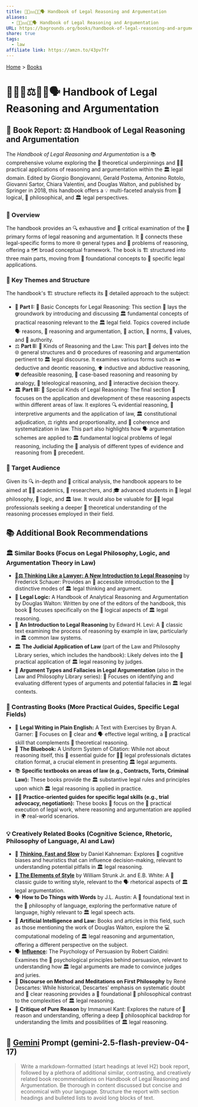 ```yaml
---
title: 👩🏼‍⚖️⚖️💭🧮🗣️ Handbook of Legal Reasoning and Argumentation
aliases:
  - 👩🏼‍⚖️⚖️💭🧮🗣️ Handbook of Legal Reasoning and Argumentation
URL: https://bagrounds.org/books/handbook-of-legal-reasoning-and-argumentation
share: true
tags:
  - law
affiliate link: https://amzn.to/43pv7fr
---
```

[Home](../index.md) > [Books](./index.md)  
# 👩🏼‍⚖️⚖️💭🧮🗣️ Handbook of Legal Reasoning and Argumentation  
## 📖 Book Report: ⚖️ Handbook of Legal Reasoning and Argumentation  
  
The *Handbook of Legal Reasoning and Argumentation* is a 📚 comprehensive volume exploring the 🧠 theoretical underpinnings and 👩‍⚖️ practical applications of reasoning and argumentation within the 🏛️ legal domain. Edited by Giorgio Bongiovanni, Gerald Postema, Antonino Rotolo, Giovanni Sartor, Chiara Valentini, and Douglas Walton, and published by Springer in 2018, this handbook offers a 💡 multi-faceted analysis from 🧠 logical, 📜 philosophical, and 🏛️ legal perspectives.  
  
### 🔎 Overview  
  
The handbook provides an 🔍 exhaustive and 🧐 critical examination of the 🔑 primary forms of legal reasoning and argumentation. It 🔗 connects these legal-specific forms to more 🌐 general types and 🤔 problems of reasoning, offering a 🗺️ broad conceptual framework. The book is 🏗️ structured into three main parts, moving from 🧱 foundational concepts to 💼 specific legal applications.  
  
### 🔑 Key Themes and Structure  
  
The handbook's 🏗️ structure reflects its 📝 detailed approach to the subject:  
  
* 🧱 **Part I:** 🔑 Basic Concepts for Legal Reasoning: This section 🧱 lays the groundwork by introducing and discussing 🏛️ fundamental concepts of practical reasoning relevant to the 🏛️ legal field. Topics covered include 🗣️ reasons, 🧠 reasoning and argumentation, 🏃 action, 📜 norms, 💎 values, and 👑 authority.  
* ⚖️ **Part II:** 🧠 Kinds of Reasoning and the Law: This part 🧭 delves into the 🌐 general structures and ⚙️ procedures of reasoning and argumentation pertinent to 🏛️ legal discourse. It examines various forms such as ➡️ deductive and deontic reasoning, ⬆️ inductive and abductive reasoning, 🛡️ defeasible reasoning, 💼 case-based reasoning and reasoning by analogy, 🎯 teleological reasoning, and 🤝 interactive decision theory.  
* 🏛️ **Part III:** 🌟 Special Kinds of Legal Reasoning: The final section 🎯 focuses on the application and development of these reasoning aspects within different areas of law. It explores 🔍 evidential reasoning, 📝 interpretive arguments and the application of law, 🏛️ constitutional adjudication, ⚖️ rights and proportionality, and 🤝 coherence and systematization in law. This part also highlights how 🗣️ argumentation schemes are applied to 🏛️ fundamental logical problems of legal reasoning, including the 🔎 analysis of different types of evidence and reasoning from 📜 precedent.  
  
### 🎯 Target Audience  
  
Given its 🔍 in-depth and 🧐 critical analysis, the handbook appears to be aimed at 🧑‍🏫 academics, 🔬 researchers, and 🎓 advanced students in 📜 legal philosophy, 🧠 logic, and 🏛️ law. It would also be valuable for 🧑‍⚖️ legal professionals seeking a deeper 🧠 theoretical understanding of the reasoning processes employed in their field.  
  
## 📚 Additional Book Recommendations  
  
### 🏛️ Similar Books (Focus on Legal Philosophy, Logic, and Argumentation Theory in Law)  
  
* **[🤔⚖️ Thinking Like a Lawyer: A New Introduction to Legal Reasoning](./thinking-like-a-lawyer-a-new-introduction-to-legal-reasoning.md)** by Frederick Schauer: Provides an 🚶 accessible introduction to the 🌟 distinctive modes of 🏛️ legal thinking and argument.  
* 🧠 **Legal Logic:** A Handbook of Analytical Reasoning and Argumentation by Douglas Walton: Written by one of the editors of the handbook, this book 🎯 focuses specifically on the 🧠 logical aspects of 🏛️ legal reasoning.  
* 🧠 **An Introduction to Legal Reasoning** by Edward H. Levi: A 📜 classic text examining the process of reasoning by example in law, particularly in 🏛️ common law systems.  
* 🏛️ **The Judicial Application of Law** (part of the Law and Philosophy Library series, which includes the handbook): Likely delves into the 💼 practical application of 🏛️ legal reasoning by judges.  
* 🧠 **Argument Types and Fallacies in Legal Argumentation** (also in the Law and Philosophy Library series): 🎯 Focuses on identifying and evaluating different types of arguments and potential fallacies in 🏛️ legal contexts.  
  
### 💼 Contrasting Books (More Practical Guides, Specific Legal Fields)  
  
* 📝 **Legal Writing in Plain English:** A Text with Exercises by Bryan A. Garner: 🎯 Focuses on 📝 clear and 🗣️ effective legal writing, a 💼 practical skill that complements 🧠 theoretical reasoning.  
* 📌 **The Bluebook:** A Uniform System of Citation: While not about reasoning itself, this 🔑 essential guide for 🧑‍⚖️ legal professionals dictates citation format, a crucial element in presenting 🏛️ legal arguments.  
* 📚 **Specific textbooks on areas of law (e.g., Contracts, Torts, Criminal Law):** These books provide the 🏛️ substantive legal rules and principles upon which 🏛️ legal reasoning is applied in practice.  
* 🧑‍⚖️ **Practice-oriented guides for specific legal skills (e.g., trial advocacy, negotiation):** These books 🎯 focus on the 💼 practical execution of legal work, where reasoning and argumentation are applied in 🌍 real-world scenarios.  
  
### 💡 Creatively Related Books (Cognitive Science, Rhetoric, Philosophy of Language, AI and Law)  
  
* 🧠 **[Thinking, Fast and Slow](./thinking-fast-and-slow.md)** by Daniel Kahneman: Explores 🧠 cognitive biases and heuristics that can influence decision-making, relevant to understanding potential pitfalls in 🏛️ legal reasoning.  
* **[🦢 The Elements of Style](./the-elements-of-style.md)** by William Strunk Jr. and E.B. White: A 📜 classic guide to writing style, relevant to the 🗣️ rhetorical aspects of 🏛️ legal argumentation.  
* 🗣️ **How to Do Things with Words** by J.L. Austin: A 🧱 foundational text in the 📜 philosophy of language, exploring the performative nature of language, highly relevant to 🏛️ legal speech acts.  
* 🤖 **Artificial Intelligence and Law:** Books and articles in this field, such as those mentioning the work of Douglas Walton, explore the 💻 computational modeling of 🏛️ legal reasoning and argumentation, offering a different perspective on the subject.  
* 🗣️ **[Influence](./influence.md):** The Psychology of Persuasion by Robert Cialdini: Examines the 🧠 psychological principles behind persuasion, relevant to understanding how 🏛️ legal arguments are made to convince judges and juries.  
* 🤔 **Discourse on Method and Meditations on First Philosophy** by René Descartes: While historical, Descartes' emphasis on systematic doubt and 📝 clear reasoning provides a 🧱 foundational 📜 philosophical contrast to the complexities of 🏛️ legal reasoning.  
* 🧠 **Critique of Pure Reason** by Immanuel Kant: Explores the nature of 🧠 reason and understanding, offering a deep 📜 philosophical backdrop for understanding the limits and possibilities of 🏛️ legal reasoning.  
  
## 💬 [Gemini](../software/gemini.md) Prompt (gemini-2.5-flash-preview-04-17)  
> Write a markdown-formatted (start headings at level H2) book report, followed by a plethora of additional similar, contrasting, and creatively related book recommendations on Handbook of Legal Reasoning and Argumentation. Be thorough in content discussed but concise and economical with your language. Structure the report with section headings and bulleted lists to avoid long blocks of text.